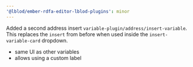 ```yaml
---
'@lblod/ember-rdfa-editor-lblod-plugins': minor
---
```


Added a second address insert `variable-plugin/address/insert-variable`. This replaces the `insert` from before when used inside the `insert-variable-card` dropdown.

- same UI as other variables
- allows using a custom label
